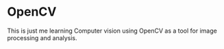 # OpenCV

This is just me learning Computer vision using OpenCV as a tool for image processing and analysis.
